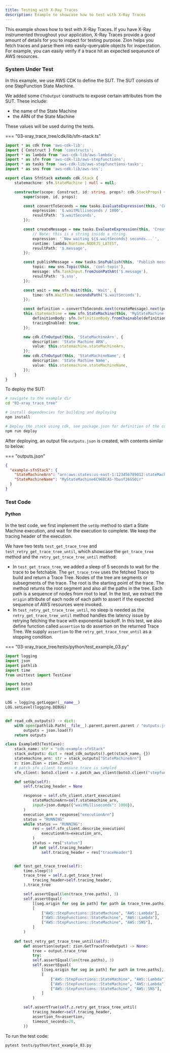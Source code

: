 ```yaml
---
title: Testing with X-Ray Traces
description: Example to showcase how to test with X-Ray Traces
---
```


This example shows how to test with X-Ray Traces. If you have X-Ray instrumented throughout your application, X-Ray Traces provide a good amount of details for you to inspect for testing purpose. Zion helps you fetch traces and parse them into easily-queryable objects for inspectation. For example, you can easily verify if a trace hit an expected sequeunce of AWS resources.

### System Under Test

In this example, we use AWS CDK to define the SUT. The SUT consists of one StepFunction State Machine.

We added some `CfnOutput` constructs to expose certain attributes from the SUT. These include:

* the name of the State Machine
* the ARN of the State Machine

These values will be used during the tests.

=== "03-xray_trace_tree/cdk/lib/sfn-stack.ts"
```typescript
import * as cdk from 'aws-cdk-lib';
import { Construct } from 'constructs';
import * as lambda from 'aws-cdk-lib/aws-lambda';
import * as sfn from 'aws-cdk-lib/aws-stepfunctions';
import * as tasks from 'aws-cdk-lib/aws-stepfunctions-tasks';
import * as sns from 'aws-cdk-lib/aws-sns';

export class SfnStack extends cdk.Stack {
    statemachine: sfn.StateMachine | null = null;

    constructor(scope: Construct, id: string, props?: cdk.StackProps) {
        super(scope, id, props);

        const convertToSeconds = new tasks.EvaluateExpression(this, 'Convert to seconds', {
            expression: '$.waitMilliseconds / 1000',
            resultPath: '$.waitSeconds',
        });

        const createMessage = new tasks.EvaluateExpression(this, 'Create message', {
            // Note: this is a string inside a string.
            expression: '`Now waiting ${$.waitSeconds} seconds...`',
            runtime: lambda.Runtime.NODEJS_LATEST,
            resultPath: '$.message',
        });

        const publishMessage = new tasks.SnsPublish(this, 'Publish message', {
            topic: new sns.Topic(this, 'cool-topic'),
            message: sfn.TaskInput.fromJsonPathAt('$.message'),
            resultPath: '$.sns',
        });

        const wait = new sfn.Wait(this, 'Wait', {
            time: sfn.WaitTime.secondsPath('$.waitSeconds'),
        });

        const definition = convertToSeconds.next(createMessage).next(publishMessage).next(wait);
        this.statemachine = new sfn.StateMachine(this, 'MyStateMachine', {
            definitionBody: sfn.DefinitionBody.fromChainable(definition),
            tracingEnabled: true,
        });

        new cdk.CfnOutput(this, 'StateMachineArn', {
            description: 'State Machine ARN',
            value: this.statemachine.stateMachineArn,
        });
        new cdk.CfnOutput(this, 'StateMachineName', {
            description: 'State Machine Name',
            value: this.statemachine.stateMachineName,
        });
    }
}

```

To deploy the SUT:

```bash
# navigate to the example dir
cd "03-xray_trace_tree"

# install dependencies for building and deploying
npm install

# Deploy the stack using cdk, see package.json for definition of the command:
npm run deploy

```

After deploying, an output file `outputs.json` is created, with contents similar to below:

=== "outputs.json"
```json
{
  "example-sfnStack": {
    "StateMachineArn": "arn:aws:states:us-east-1:123456789012:stateMachine:MyStateMachine6C968CA5-Ybusf26S5Oir",
    "StateMachineName": "MyStateMachine6C968CA5-Ybusf26S5Oir"
  }
}
```

### Test Code

#### Python

In the test code, we first implement the `setUp` method to start a State Machine execution, and wait for the execution to complete. We keep the tracing header of the execution.

We have two tests `test_get_trace_tree` and `test_retry_get_trace_tree_until`, which showcase the `get_trace_tree` method and the `retry_get_trace_tree_until` method:

* In `test_get_trace_tree`, we added a sleep of 5 seconds to wait for the trace to be fetchable. The `get_trace_tree` uses the fetched Trace to build and return a Trace Tree. Nodes of the tree are segments or subsegments of the trace. The root is the starting point of the trace. The method returns the root segment and also all the paths in the tree. Each path is a sequence of nodes from root to leaf. In the test, we extract the `origin` attribute of each node of each path to assert if the expected sequence of AWS resources were invoked. 
* In `test_retry_get_trace_tree_until`, no sleep is needed as the `retry_get_trace_tree_until` method handles the latency issue by retrying fetching the trace with exponential backoff. In this test, we also define function called `assertion` to do assertion on the returned Trace Tree. We supply `assertion` to the `retry_get_trace_tree_until` as a stopping condition.

=== "03-xray_trace_tree/tests/python/test_example_03.py"
```python
import logging
import json
import pathlib
import time
from unittest import TestCase

import boto3
import zion


LOG = logging.getLogger(__name__)
LOG.setLevel(logging.DEBUG)


def read_cdk_outputs() -> dict:
    with open(pathlib.Path(__file__).parent.parent.parent / "outputs.json") as f:
        outputs = json.load(f)
    return outputs

class Example03(TestCase):
    stack_name: str = "cdk-example-sfnStack"
    stack_outputs: dict = read_cdk_outputs().get(stack_name, {}) 
    statemachine_arn: str = stack_outputs["StateMachineArn"]
    z: zion.Zion = zion.Zion()
    # patch sfn client to ensure trace is sampled
    sfn_client: boto3.client = z.patch_aws_client(boto3.client("stepfunctions"))

    def setUp(self):
        self.tracing_header = None

        response = self.sfn_client.start_execution(
            stateMachineArn=self.statemachine_arn,
            input=json.dumps({"waitMilliseconds": 1000}),
        )
        execution_arn = response["executionArn"]
        status = "RUNNING"
        while status == "RUNNING":
            res = self.sfn_client.describe_execution(
                executionArn=execution_arn,
            )
            status = res["status"]
            if not self.tracing_header:
                self.tracing_header = res["traceHeader"]


    def test_get_trace_tree(self):
        time.sleep(5)
        trace_tree = self.z.get_trace_tree(
            tracing_header=self.tracing_header,
        ).trace_tree

        self.assertEqual(len(trace_tree.paths), 3)
        self.assertEqual(
            [[seg.origin for seg in path] for path in trace_tree.paths],
            [
                ["AWS::StepFunctions::StateMachine", "AWS::Lambda"],
                ["AWS::StepFunctions::StateMachine", "AWS::Lambda"],
                ["AWS::StepFunctions::StateMachine", "AWS::SNS"],
            ]
        )
        
    def test_retry_get_trace_tree_until(self):
        def assertion(output: zion.GetTraceTreeOutput) -> None:
            tree = output.trace_tree
            try:
            self.assertEqual(len(tree.paths), 3)
            self.assertEqual(
                [[seg.origin for seg in path] for path in tree.paths],
                [
                    ["AWS::StepFunctions::StateMachine", "AWS::Lambda"],
                    ["AWS::StepFunctions::StateMachine", "AWS::Lambda"],
                    ["AWS::StepFunctions::StateMachine", "AWS::SNS"],
                ]
            )

        self.assertTrue(self.z.retry_get_trace_tree_until(
            tracing_header=self.tracing_header,
            assertion_fn=assertion,
            timeout_seconds=20,
        ))

```

To run the test code:

```bash
pytest tests/python/test_example_03.py
```
